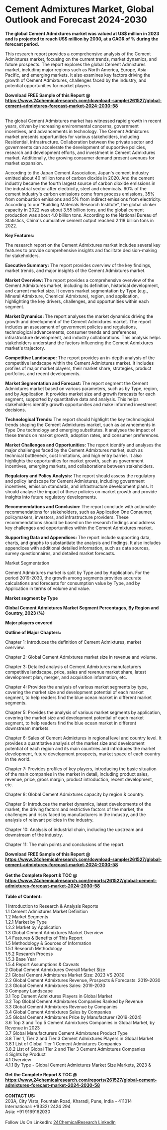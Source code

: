<h1>Cement Admixtures Market, Global Outlook and Forecast 2024-2030</h1><p><strong>The global Cement Admixtures market was valued at US$ million in 2023 and is projected to reach US$ million by 2030, at a CAGR of % during the forecast period.</strong></p><p>
</p><p>This research report provides a comprehensive analysis of the Cement Admixtures market, focusing on the current trends, market dynamics, and future prospects. The report explores the global Cement Admixtures market, including major regions such as North America, Europe, Asia-Pacific, and emerging markets. It also examines key factors driving the growth of Cement Admixtures, challenges faced by the industry, and potential opportunities for market players.</p><div><b>Download FREE Sample of this Report @ 
            <a href="https://www.24chemicalresearch.com/download-sample/261527/global-cement-admixtures-forecast-market-2024-2030-58">
            https://www.24chemicalresearch.com/download-sample/261527/global-cement-admixtures-forecast-market-2024-2030-58</a></b></div><br><p>
The global Cement Admixtures market has witnessed rapid growth in recent years, driven by increasing environmental concerns, government incentives, and advancements in technology. The Cement Admixtures market presents opportunities for various stakeholders, including Residential, Infrastructure. Collaboration between the private sector and governments can accelerate the development of supportive policies, research and development efforts, and investment in Cement Admixtures market. Additionally, the growing consumer demand present avenues for market expansion.</p><p>
According to the Japan Cement Association, Japan's cement industry emitted about 40 million tons of carbon dioxide in 2020. And the cement industry became the fourth largest source of carbon dioxide emissions in the industrial sector after electricity, steel and chemicals. 60% of the cement industry's carbon emissions come from process emissions, 35% from combustion emissions and 5% from indirect emissions from electricity. According to our “Building Materials Research Institute”, the global clinker capacity in 2022 was about 3.55 billion tons, and the global cement production was about 4.0 billion tons. According to the National Bureau of Statistics, China's cumulative cement output reached 2.118 billion tons in 2022.</p><p>
<strong>Key Features:</strong></p><p>
The research report on the Cement Admixtures market includes several key features to provide comprehensive insights and facilitate decision-making for stakeholders.</p><p>
<strong>Executive Summary:</strong> The report provides overview of the key findings, market trends, and major insights of the Cement Admixtures market.</p><p>
<strong>Market Overview: </strong>The report provides a comprehensive overview of the Cement Admixtures market, including its definition, historical development, and current market size. It covers market segmentation by Type (e.g., Mineral Admixture, Chemical Admixture), region, and application, highlighting the key drivers, challenges, and opportunities within each segment.</p><p>
<strong>Market Dynamics: </strong>The report analyses the market dynamics driving the growth and development of the Cement Admixtures market. The report includes an assessment of government policies and regulations, technological advancements, consumer trends and preferences, infrastructure development, and industry collaborations. This analysis helps stakeholders understand the factors influencing the Cement Admixtures market's trajectory.</p><p>
<strong>Competitive Landscape:</strong> The report provides an in-depth analysis of the competitive landscape within the Cement Admixtures market. It includes profiles of major market players, their market share, strategies, product portfolios, and recent developments.</p><p>
<strong>Market Segmentation and Forecast:</strong> The report segment the Cement Admixtures market based on various parameters, such as by Type, region, and by Application. It provides market size and growth forecasts for each segment, supported by quantitative data and analysis. This helps stakeholders identify growth opportunities and make informed investment decisions.</p><p>
<strong>Technological Trends: </strong>The report should highlight the key technological trends shaping the Cement Admixtures market, such as advancements in Type One technology and emerging substitutes. It analyses the impact of these trends on market growth, adoption rates, and consumer preferences.</p><p>
<strong>Market Challenges and Opportunities: </strong>The report identify and analyses the major challenges faced by the Cement Admixtures market, such as technical bottleneck, cost limitations, and high entry barrier. It also highlights the opportunities for market growth, such as government incentives, emerging markets, and collaborations between stakeholders.</p><p>
<strong>Regulatory and Policy Analysis: </strong>The report should assess the regulatory and policy landscape for Cement Admixtures, including government incentives, emission standards, and infrastructure development plans. It should analyse the impact of these policies on market growth and provide insights into future regulatory developments.</p><p>
<strong>Recommendations and Conclusion: </strong>The report conclude with actionable recommendations for stakeholders, such as Application One Consumer, policymakers, investors, and infrastructure providers. These recommendations should be based on the research findings and address key challenges and opportunities within the Cement Admixtures market.</p><p>
<strong>Supporting Data and Appendices: </strong>The report include supporting data, charts, and graphs to substantiate the analysis and findings. It also includes appendices with additional detailed information, such as data sources, survey questionnaires, and detailed market forecasts.</p><p>
Market Segmentation</p><p>
Cement Admixtures market is split by Type and by Application. For the period 2019-2030, the growth among segments provides accurate calculations and forecasts for consumption value by Type, and by Application in terms of volume and value.</p><p>
<strong>Market segment by Type</strong></p><p>
</p><p>
</p><p><strong>Global Cement Admixtures Market Segment Percentages, By Region and Country, 2023 (%)</strong></p><p>
</p><p>
<strong>Major players covered</strong></p><p>
</p><p>
</p><p><strong>Outline of Major Chapters:</strong></p><p>
Chapter 1: Introduces the definition of Cement Admixtures, market overview.</p><p>
Chapter 2: Global Cement Admixtures market size in revenue and volume.</p><p>
Chapter 3: Detailed analysis of Cement Admixtures manufacturers competitive landscape, price, sales and revenue market share, latest development plan, merger, and acquisition information, etc.</p><p>
Chapter 4: Provides the analysis of various market segments by type, covering the market size and development potential of each market segment, to help readers find the blue ocean market in different market segments.</p><p>
Chapter 5: Provides the analysis of various market segments by application, covering the market size and development potential of each market segment, to help readers find the blue ocean market in different downstream markets.</p><p>
Chapter 6: Sales of Cement Admixtures in regional level and country level. It provides a quantitative analysis of the market size and development potential of each region and its main countries and introduces the market development, future development prospects, market space of each country in the world.</p><p>
Chapter 7: Provides profiles of key players, introducing the basic situation of the main companies in the market in detail, including product sales, revenue, price, gross margin, product introduction, recent development, etc.</p><p>
Chapter 8: Global Cement Admixtures capacity by region &amp; country.</p><p>
Chapter 9: Introduces the market dynamics, latest developments of the market, the driving factors and restrictive factors of the market, the challenges and risks faced by manufacturers in the industry, and the analysis of relevant policies in the industry.</p><p>
Chapter 10: Analysis of industrial chain, including the upstream and downstream of the industry.</p><p>
Chapter 11: The main points and conclusions of the report.</p><div><b>Download FREE Sample of this Report @ 
            <a href="https://www.24chemicalresearch.com/download-sample/261527/global-cement-admixtures-forecast-market-2024-2030-58">
            https://www.24chemicalresearch.com/download-sample/261527/global-cement-admixtures-forecast-market-2024-2030-58</a></b></div><br><div><b>Get the Complete Report & TOC @ 
            <a href="https://www.24chemicalresearch.com/reports/261527/global-cement-admixtures-forecast-market-2024-2030-58">
            https://www.24chemicalresearch.com/reports/261527/global-cement-admixtures-forecast-market-2024-2030-58</a></b></div><br>
            <b>Table of Content:</b><p>1 Introduction to Research & Analysis Reports<br />
    1.1 Cement Admixtures Market Definition<br />
    1.2 Market Segments<br />
        1.2.1 Market by Type<br />
        1.2.2 Market by Application<br />
    1.3 Global Cement Admixtures Market Overview<br />
    1.4 Features & Benefits of This Report<br />
    1.5 Methodology & Sources of Information<br />
        1.5.1 Research Methodology<br />
        1.5.2 Research Process<br />
        1.5.3 Base Year<br />
        1.5.4 Report Assumptions & Caveats<br />
2 Global Cement Admixtures Overall Market Size<br />
    2.1 Global Cement Admixtures Market Size: 2023 VS 2030<br />
    2.2 Global Cement Admixtures Revenue, Prospects & Forecasts: 2019-2030<br />
    2.3 Global Cement Admixtures Sales: 2019-2030<br />
3 Company Landscape<br />
    3.1 Top Cement Admixtures Players in Global Market<br />
    3.2 Top Global Cement Admixtures Companies Ranked by Revenue<br />
    3.3 Global Cement Admixtures Revenue by Companies<br />
    3.4 Global Cement Admixtures Sales by Companies<br />
    3.5 Global Cement Admixtures Price by Manufacturer (2019-2024)<br />
    3.6 Top 3 and Top 5 Cement Admixtures Companies in Global Market, by Revenue in 2023<br />
    3.7 Global Manufacturers Cement Admixtures Product Type<br />
    3.8 Tier 1, Tier 2 and Tier 3 Cement Admixtures Players in Global Market<br />
        3.8.1 List of Global Tier 1 Cement Admixtures Companies<br />
        3.8.2 List of Global Tier 2 and Tier 3 Cement Admixtures Companies<br />
4 Sights by Product<br />
    4.1 Overview<br />
        4.1.1 By Type - Global Cement Admixtures Market Size Markets, 2023 &</p><div><b>Get the Complete Report & TOC @ 
            <a href="https://www.24chemicalresearch.com/reports/261527/global-cement-admixtures-forecast-market-2024-2030-58">
            https://www.24chemicalresearch.com/reports/261527/global-cement-admixtures-forecast-market-2024-2030-58</a></b></div><br><b>CONTACT US:</b><br>
            203A, City Vista, Fountain Road, Kharadi, Pune, India - 411014<br>
            International: +1(332) 2424 294<br>
            Asia: +91 9169162030 <br><br>
            Follow Us On LinkedIn: <a href="https://www.linkedin.com/company/24chemicalresearch/">24ChemicalResearch LinkedIn</a>